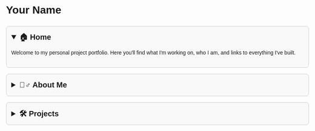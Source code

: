 <!DOCTYPE html>
<html lang="en">
<head>
  <meta charset="UTF-8">
  <title>Your Name - Portfolio</title>
  <style>
    body {
      font-family: Arial, sans-serif;
      max-width: 800px;
      margin: 40px auto;
      padding: 0 20px;
      line-height: 1.6;
      background-color: #fdfdfd;
    }

    h1 {
      text-align: center;
      font-size: 2.5rem;
    }

    details {
      margin: 1rem 0;
      border: 1px solid #ccc;
      border-radius: 8px;
      padding: 0.8rem;
      background-color: #f9f9f9;
    }

    summary {
      font-weight: bold;
      font-size: 1.25rem;
      cursor: pointer;
    }

    summary::-webkit-details-marker {
      display: none;
    }

    details[open] summary::after {
      content: "▲";
      float: right;
    }

    summary::after {
      content: "▼";
      float: right;
    }

    a {
      color: #0366d6;
      text-decoration: none;
    }

    a:hover {
      text-decoration: underline;
    }
  </style>
</head>
<body>

  <h1>Your Name</h1>

  <details open>
    <summary>🏠 Home</summary>
    <p>Welcome to my personal project portfolio. Here you'll find what I'm working on, who I am, and links to everything I've built.</p>
  </details>

  <details>
    <summary>🙋‍♂️ About Me</summary>
    <p>I’m a developer passionate about machine learning, data science, and building creative software solutions.</p>
    <p>When I’m not coding, I enjoy reading, working on open source, and exploring new technologies.</p>
  </details>

  <details>
    <summary>🛠️ Projects</summary>
    <ul>
      <li><strong>Movie Genre Classifier</strong>: An LSTM-based model that classifies genres from movie synopses. <a href="https://github.com/yourusername/movie-genre-classifier">GitHub</a></li>
      <li><strong>PageRank with PySpark</strong>: Custom PageRank implementation for graph data. <a href="https://github.com/yourusername/spark-pagerank">GitHub</a></li>
      <li><strong>Portfolio Website</strong>: This site, built with HTML and GitHub Pages. <a href="https://github.com/yourusername/yourusername.github.io">GitHub</a></li>
    </ul>
  </details>

</body>
</html>




  



